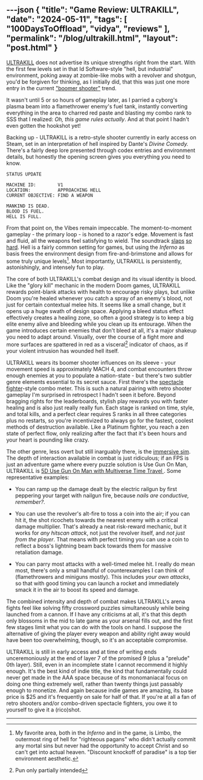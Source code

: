 ---json
{
    "title": "Game Review: ULTRAKILL",
    "date": "2024-05-11",
    "tags": [
        "100DaysToOffload",
        "vidya",
        "reviews"
    ],
    "permalink": "/blog/ultrakill.html",
    "layout": "post.html"
}
---

[ULTRAKILL](https://store.steampowered.com/app/1229490/ULTRAKILL/) does not advertise its unique strengths right from the start. With the first few levels set in that Id Software-style "hell, but industrial" environment, poking away at zombie-like mobs with a revolver and shotgun, you'd be forgiven for thinking, as I initially did, that this was just one more entry in the current ["boomer shooter"](https://en.wiktionary.org/wiki/boomer_shooter) trend.  

It wasn't until 5 or so hours of gameplay later, as I parried a cyborg's plasma beam into a flamethrower enemy's fuel tank, instantly converting everything in the area to charred red paste and blasting my combo rank to SSS that I realized: *Oh, this game rules actually*. And at that point I hadn't even gotten the hookshot yet!


Backing up - ULTRAKILL is a retro-style shooter currently in early access on Steam, set in an interpretation of hell inspired by Dante's *Divine Comedy.*  There's a fairly deep lore presented through codex entries and environment details, but honestly the opening screen gives you everything you need to know.

```
STATUS UPDATE

MACHINE ID:        V1
LOCATION:          APPROACHING HELL
CURRENT OBJECTIVE: FIND A WEAPON

MANKIND IS DEAD.
BLOOD IS FUEL.
HELL IS FULL.
```

From that point on, the Vibes remain impeccable. The moment-to-moment gameplay - the primary loop - is honed to a razor's edge. Movement is fast and fluid, all the weapons feel satisfying to wield. The soundtrack [slaps](https://www.youtube.com/watch?v=e9EqU9y69vU) [so](https://www.youtube.com/watch?v=AX9pqyjYZBM&list=OLAK5uy_mwvKgbXYXLJsreJ8zNxfZ1O1Ee4Ri7wfk&index=9) [hard](https://www.youtube.com/watch?v=In3SLsHpCSg&list=OLAK5uy_mhWadAAbqr90Ps68q4v3eWT_QkIAU8XNs&index=2). Hell is a fairly common setting for games, but using the *Inferno* as basis frees the environment design from fire-and-brimstone and allows for some truly unique levels[^1]. Most importantly, ULTRAKILL is persistently, astonishingly, and intensely fun to play.



The core of both ULTRAKILL's combat design and its visual identity is blood. Like the "glory kill" mechanic in the modern Doom games, ULTRAKILL rewards point-blank attacks with health to encourage risky plays, but unlike Doom you're healed whenever you catch a spray of an enemy's blood, not just for certain contextual melee hits. It seems like a small change, but it opens up a huge swath of design space. Applying a bleed status effect effectively creates a healing zone, so often a good strategy is to keep a big elite enemy alive and bleeding while you clean up its entourage. When the game introduces certain enemies that don't bleed at all, it's a major shakeup you need to adapt around. Visually, over the course of a fight more and more surfaces are spattered in red as a visceral[^2] indicator of chaos, as if your violent intrusion has wounded hell itself. 

ULTRAKILL wears its boomer shooter influences on its sleeve - your movement speed is approximately MACH 4, and combat encounters throw enough enemies at you to populate a nation-state -  but there's two subtler genre elements essential to its secret sauce. First there's the [spectacle fighter](https://www.urbandictionary.com/define.php?term=Spectacle%20Fighter)-style combo meter. This is such a natural pairing with retro shooter gameplay I'm surprised in retrospect I hadn't seen it before. Beyond bragging rights for the leaderboards, stylish play rewards you with faster healing and is also just really really fun. Each stage is ranked on time, style, and total kills, and a perfect clear requires S ranks in all three categories plus no restarts, so you're incentivized to always go for the fastest, coolest methods of destruction available. Like a Platinum fighter, you reach a zen state of perfect flow, only realizing after the fact that it's been hours and your heart is pounding like crazy.

The other genre, less overt but still inarguably there, is the [immersive sim](https://en.wikipedia.org/wiki/Immersive_sim). The depth of interaction available in combat is just ridiculous; if an FPS is just an adventure game where every puzzle solution is Use Gun On Man, ULTRAKILL is [5D Use Gun On Man with Multiverse Time Travel ](https://en.wikipedia.org/wiki/5D_Chess_with_Multiverse_Time_Travel). Some representative examples:

- You can ramp up the damage dealt by the electric railgun by first peppering your target with nailgun fire, because *nails are conductive, remember?*. 

- You can use the revolver's alt-fire to toss a coin into the air; if you can hit it, the shot ricochets towards the nearest enemy with a critical damage multiplier. That's already a neat risk-reward mechanic, but it works for *any hitscan attack*, not just the revolver itself, and *not just from the player*. That means with perfect timing you can use a coin to reflect a boss's lightning beam back towards them for massive retaliation damage.

- You can parry most attacks with a well-timed melee hit. I really do mean most, there's only a small handful of counterexamples I can think of (flamethrowers and miniguns mostly). This includes *your own attacks*, so that with good timing you can launch a rocket and immediately smack it in the air to boost its speed and damage.

The combined intensity and depth of combat makes ULTRAKILL's arena fights feel like solving fifty crossword puzzles simultaneously while being launched from a cannon. If I have any criticisms at all, it's that this depth only blossoms in the mid to late game as your arsenal fills out, and the first few stages limit what you can do with the tools on hand. I suppose the alternative of giving the player every weapon and ability right away would have been too overwhelming, though, so it's an acceptable compromise.


ULTRAKILL is still in early access and at time of writing ends unceremoniously at the end of layer 7 of the promised 9 (plus a "prelude" 0th layer). Still, even in an incomplete state I cannot recommend it highly enough. It's the best kind of indie title, the kind that fundamentally could never get made in the AAA space because of its monomaniacal focus on doing one thing extremely well, rather than twenty things just passably enough to monetize.  And again because indie games are amazing, its base price is $25 and it's frequently on sale for half of that. If you're at all a fan of retro shooters and/or combo-driven spectacle fighters, you owe it to yourself to give it a (rico)shot. 



---
[^1]: My favorite area, both in the *Inferno* and in the game, is Limbo, the outermost ring of hell for "righteous pagans" who didn't actually commit any mortal sins but never had the opportunity to accept Christ and so can't get into actual heaven. "Discount knockoff of paradise" is a top tier environment aesthetic. 

[^2]: Pun only partially intended




